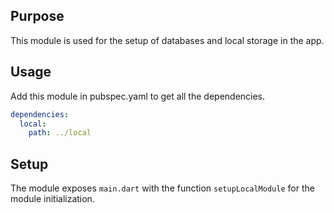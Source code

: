 ## Purpose

This module is used for the setup of databases and local storage in the app.

## Usage

Add this module in pubspec.yaml to get all the dependencies.
```yaml
dependencies:
  local:
    path: ../local
```

## Setup

The module exposes ```main.dart``` with the function ```setupLocalModule``` for the module initialization.